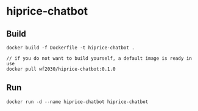 # hiprice-chatbot

## Build
```
docker build -f Dockerfile -t hiprice-chatbot .

// if you do not want to build yourself, a default image is ready in use
docker pull wf2030/hiprice-chatbot:0.1.0
```

## Run
`docker run -d --name hiprice-chatbot hiprice-chatbot`
